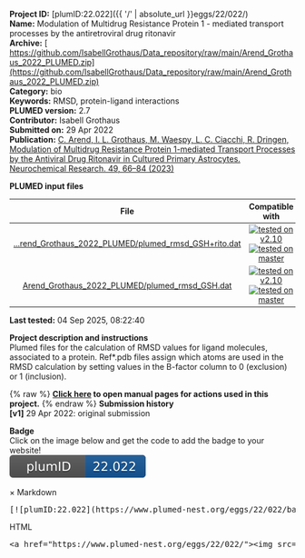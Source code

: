 **Project ID:** [plumID:22.022]({{ '/' | absolute_url }}eggs/22/022/)  
**Name:**  Modulation of Multidrug Resistance Protein 1 - mediated transport processes by the antiretroviral drug ritonavir  
**Archive:** [ https://github.com/IsabellGrothaus/Data_repository/raw/main/Arend_Grothaus_2022_PLUMED.zip](https://github.com/IsabellGrothaus/Data_repository/raw/main/Arend_Grothaus_2022_PLUMED.zip)  
**Category:**  bio  
**Keywords:**  RMSD, protein-ligand interactions  
**PLUMED version:**  2.7  
**Contributor:**  Isabell Grothaus  
**Submitted on:** 29 Apr 2022  
**Publication:** [C. Arend, I. L. Grothaus, M. Waespy, L. C. Ciacchi, R. Dringen, Modulation of Multidrug Resistance Protein 1-mediated Transport Processes by the Antiviral Drug Ritonavir in Cultured Primary Astrocytes. Neurochemical Research. 49, 66–84 (2023)](http://dx.doi.org/10.1007/s11064-023-04008-5)  
  
**PLUMED input files**  
  
| File     | Compatible with |  
|:--------:|:--------:|  
| [...rend_Grothaus_2022_PLUMED/plumed_rmsd_GSH+rito.dat](./data/Arend_Grothaus_2022_PLUMED/plumed_rmsd_GSH+rito.dat.md) |  [![tested on v2.10](https://img.shields.io/badge/v2.10-passing-green.svg)](data/Arend_Grothaus_2022_PLUMED/plumed_rmsd_GSH+rito.dat.plumed.stderr) [![tested on master](https://img.shields.io/badge/master-passing-green.svg)](data/Arend_Grothaus_2022_PLUMED/plumed_rmsd_GSH+rito.dat.plumed_master.stderr) |  
| [Arend_Grothaus_2022_PLUMED/plumed_rmsd_GSH.dat](./data/Arend_Grothaus_2022_PLUMED/plumed_rmsd_GSH.dat.md) |  [![tested on v2.10](https://img.shields.io/badge/v2.10-passing-green.svg)](data/Arend_Grothaus_2022_PLUMED/plumed_rmsd_GSH.dat.plumed.stderr) [![tested on master](https://img.shields.io/badge/master-passing-green.svg)](data/Arend_Grothaus_2022_PLUMED/plumed_rmsd_GSH.dat.plumed_master.stderr) |  
  
**Last tested:**  04 Sep 2025, 08:22:40
  
**Project description and instructions**  
Plumed files for the calculation of RMSD values for ligand molecules, associated to a protein. Ref*.pdb files assign which atoms are used in the RMSD calculation by setting values in the B-factor column to 0 (exclusion) or 1 (inclusion).

  
{% raw %}
<b><a href="https://www.plumed.org/doc-master/user-doc/html/actionlist/?actions=PRINT,RMSD" target="_blank">Click here</a> to open manual pages for actions used in this project.</b>
{% endraw %}
**Submission history**  
**[v1]** 29 Apr 2022: original submission  
  
**Badge**  
Click on the image below and get the code to add the badge to your website!  
<img src="./badge.svg" alt="plumeDnest:22.022" id="myBtn" class="badge">
<div id="myModal" class="modal">
  <div class="modal-content">
    <span class="close">&times;</span>
    Markdown<pre>[![plumID:22.022](https://www.plumed-nest.org/eggs/22/022/badge.svg)](https://www.plumed-nest.org/eggs/22/022/)</pre>
    HTML<pre>&lt;a href="https://www.plumed-nest.org/eggs/22/022/"&gt;&lt;img src="https://www.plumed-nest.org/eggs/22/022/badge.svg" alt="plumID:22.022"&gt;&lt;/a&gt;</pre>
  </div>
</div>
